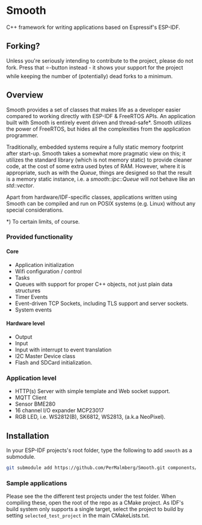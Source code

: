# Smooth
C++ framework for writing applications based on Espressif's ESP-IDF.

## Forking?

Unless you're seriously intending to contribute to the project, please do not fork. Press that :star:-button instead - it shows your
support for the project while keeping the number of (potentially) dead forks to a minimum.

## Overview

Smooth provides a set of classes that makes life as a developer easier compared to working directly with ESP-IDF & FreeRTOS APIs.
An application built with Smooth is entirely event driven and thread-safe*. Smooth utilizes the power of FreeRTOS, but hides all the complexities from the application programmer.

Traditionally, embedded systems require a fully static memory footprint after start-up. Smooth takes
a somewhat more pragmatic view on this; it utilizes the standard library (which is not memory static) to provide cleaner code,
at the cost of some extra used bytes of RAM. However, where it is appropriate, such as with the *Queue*, things are designed so
that the result is a memory static instance, i.e. a *smooth::ipc::Queue* will _not_ behave like an *std::vector*.  

Apart from hardware/IDF-specific classes, applications written using Smooth can be compiled and run on POSIX systems (e.g. Linux)
without any special considerations. 

*) To certain limits, of course.

### Provided functionality

#### Core
- Application initialization
- Wifi configuration / control
- Tasks
- Queues with support for proper C++ objects, not just plain data structures
- Timer Events
- Event-driven TCP Sockets, including TLS support and server sockets.
- System events

#### Hardware level

- Output
- Input
- Input with interrupt to event translation
- I2C Master Device class
- Flash and SDCard initialization.

### Application level

- HTTP(s) Server with simple template and Web socket support. 
- MQTT Client
- Sensor BME280
- 16 channel I/O expander MCP23017
- RGB LED, i.e. WS2812(B), SK6812, WS2813, (a.k.a NeoPixel). 


## Installation

In your ESP-IDF projects's root folder, type the following to add `smooth` as a submodule.

```Bash
git submodule add https://github.com/PerMalmberg/Smooth.git components/smooth
```

### Sample applications

Please see the the different test projects under the test folder. When compiling these, open the
root of the repo as a CMake project. As IDF's build system only supports a single target, select the
project to build by setting `selected_test_project` in the main CMakeLists.txt. 
